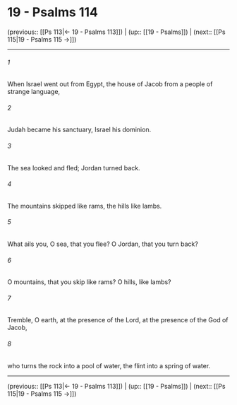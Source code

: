 # 19 - Psalms 114

(previous:: [[Ps 113|← 19 - Psalms 113]]) | (up:: [[19 - Psalms]]) | (next:: [[Ps 115|19 - Psalms 115 →]])

***


###### 1 
When Israel went out from Egypt, the house of Jacob from a people of strange language, 

###### 2 
Judah became his sanctuary, Israel his dominion. 

###### 3 
The sea looked and fled; Jordan turned back. 

###### 4 
The mountains skipped like rams, the hills like lambs. 

###### 5 
What ails you, O sea, that you flee? O Jordan, that you turn back? 

###### 6 
O mountains, that you skip like rams? O hills, like lambs? 

###### 7 
Tremble, O earth, at the presence of the Lord, at the presence of the God of Jacob, 

###### 8 
who turns the rock into a pool of water, the flint into a spring of water.

***

(previous:: [[Ps 113|← 19 - Psalms 113]]) | (up:: [[19 - Psalms]]) | (next:: [[Ps 115|19 - Psalms 115 →]])
